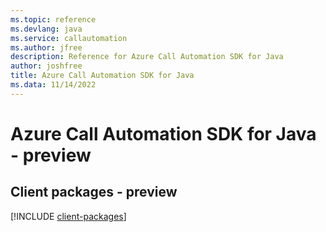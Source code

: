 ```yaml
---
ms.topic: reference
ms.devlang: java
ms.service: callautomation
ms.author: jfree
description: Reference for Azure Call Automation SDK for Java
author: joshfree
title: Azure Call Automation SDK for Java
ms.data: 11/14/2022
---
```

# Azure Call Automation SDK for Java - preview

## Client packages - preview
[!INCLUDE [client-packages](call-automation-client-index.md)]